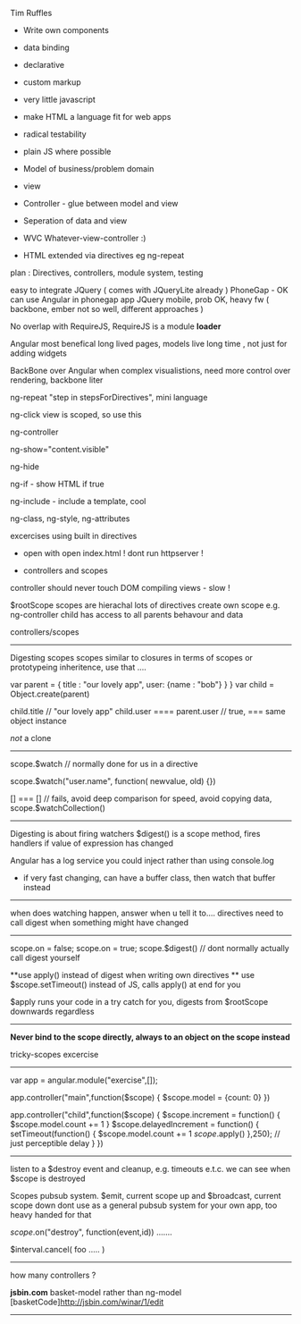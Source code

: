 Tim Ruffles

* Write own components
* data binding
* declarative
* custom markup
* very little javascript

* make HTML a language fit for web apps
* radical testability
* plain JS where possible

* Model of business/problem domain
* view
* Controller - glue between model and view

* Seperation of data and view
* WVC Whatever-view-controller :)
* HTML extended via directives eg ng-repeat

plan : Directives, controllers, module system, testing

easy to integrate JQuery ( comes with JQueryLite already )
PhoneGap - OK can use Angular in phonegap app
JQuery mobile, prob OK, heavy fw
( backbone, ember not so well, different approaches )

No overlap with RequireJS, RequireJS is a module **loader**

Angular most benefical long lived pages, models live long time
, not just for adding widgets

BackBone over Angular when complex visualistions, need more control over rendering, backbone liter

ng-repeat
"step in stepsForDirectives", mini language

ng-click
view is scoped, so use this

ng-controller

ng-show="content.visible"

ng-hide

ng-if - show HTML if true

ng-include - include a template, cool

ng-class, ng-style, ng-attributes

excercises using built in directives

* open with open index.html ! dont run httpserver !

* controllers and scopes

controller should never touch DOM
compiling views - slow !

$rootScope
scopes are hierachal
lots of directives create own scope
e.g. ng-controller
child has access to all parents behavour and data

controllers/scopes

---------------------------------

Digesting scopes
scopes similar to closures in terms of scopes
or prototypeing inheritence, use that ....

var parent = {
	title : "our lovely app",
	user: {name : "bob"} }
}
var child = Object.create(parent)

child.title // "our lovely app"
child.user ==== parent.user // true, === same object instance

*not* a clone

-----------------------------------

scope.$watch // normally done for us in a directive

scope.$watch("user.name", function( newvalue, old) {})

[] === [] // fails, 
avoid deep comparison for speed, avoid copying data, scope.$watchCollection()

------------------

Digesting is about firing watchers
$digest() is a scope method, fires handlers if value of expression has changed

Angular has a log service you could inject rather than using console.log

* if very fast changing, can have a buffer class, then watch that buffer instead

--------------------

when does watching happen, answer when u tell it to....
directives need to call digest when something might have changed

----------------------

scope.on = false;
scope.on = true;
scope.$digest() // dont normally actually call digest yourself

**use apply() instead of digest when writing own directives **
use $scope.setTimeout() instead of JS, calls apply() at end for you

$apply runs your code in a try catch for you, digests from $rootScope downwards regardless

-------------------------

**Never bind to the scope directly, always to an object on the scope instead**

tricky-scopes excercise


--------

var app = angular.module("exercise",[]);

app.controller("main",function($scope) {
  $scope.model = {count: 0}
})

app.controller("child",function($scope) {
  $scope.increment = function() {
    $scope.model.count += 1
  }
  $scope.delayedIncrement = function() {
    setTimeout(function() {
      $scope.model.count += 1
      $scope.$apply()
    },250); // just perceptible delay
  }
})


---------------

listen to a $destroy event and cleanup, e.g. timeouts e.t.c.
we can see when $scope is destroyed

Scopes pubsub system.
$emit, current scope up 
and $broadcast, current scope down
dont use as a general pubsub system for your own app, too heavy handed for that

$scope.$on("destroy", function(event,id)) .......

$interval.cancel( foo ..... )

------------------

how many controllers ?

**jsbin.com**
basket-model rather than ng-model
[basketCode]http://jsbin.com/winar/1/edit

----------------

